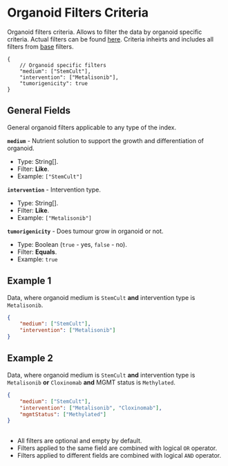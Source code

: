 # Organoid Filters Criteria
Organoid filters criteria. Allows to filter the data by organoid specific criteria. Actual filters can be found [here](../Unite.Indices.Search/Services/Filters/Base/Specimens/Criteria/OrganoidCriteria.cs). Criteria inheirts and includes all filters from [base](./search-criteria-specimens-base.md) filters.

```jsonc
{
    // Organoid specific filters
    "medium": ["StemCult"],
    "intervention": ["Metalisonib"],
    "tumorigenicity": true
}
```


## General Fields
General organoid filters applicable to any type of the index.

**`medium`** - Nutrient solution to support the growth and differentiation of organoid.
- Type: String[].
- Filter: **Like**.
- Example: `["StemCult"]`

**`intervention`** - Intervention type.
- Type: String[].
- Filter: **Like**.
- Example: `["Metalisonib"]`

**`tumorigenicity`** - Does tumour grow in organoid or not.
- Type: Boolean (`true` - yes, `false` - no).
- Filter: **Equals**.
- Example: `true`


## Example 1
Data, where organoid medium is `StemCult` **and** intervention type is `Metalisonib`.

```json
{
    "medium": ["StemCult"],
    "intervention": ["Metalisonib"]
}
```

## Example 2
Data, where organoid medium is `StemCult` **and** intervention type is `Metalisonib` **or** `Cloxinomab` **and** MGMT status is `Methylated`.

```json
{
    "medium": ["StemCult"],
    "intervention": ["Metalisonib", "Cloxinomab"],
    "mgmtStatus": ["Methylated"]
}
```


##
- All filters are optional and empty by default.
- Filters applied to the same field are combined with logical `OR` operator.
- Filters applied to different fields are combined with logical `AND` operator.
